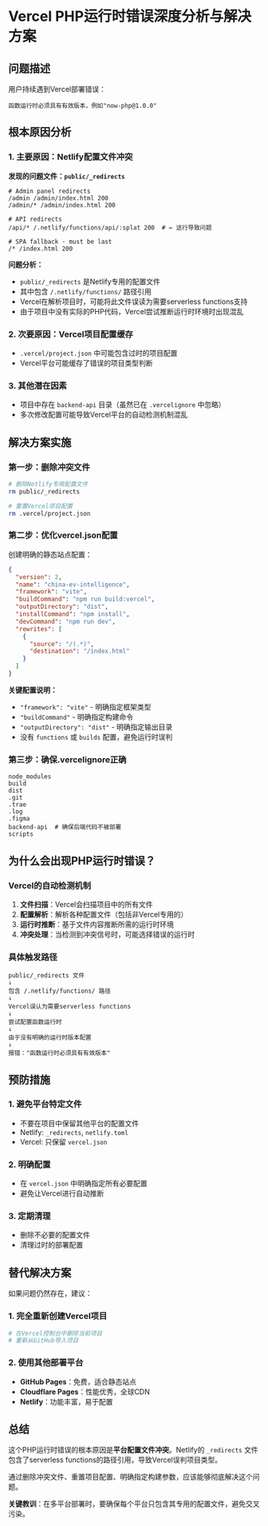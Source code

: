 # Vercel PHP运行时错误深度分析与解决方案

## 问题描述
用户持续遇到Vercel部署错误：
```
函数运行时必须具有有效版本，例如"now-php@1.0.0"
```

## 根本原因分析

### 1. 主要原因：Netlify配置文件冲突
**发现的问题文件：`public/_redirects`**
```
# Admin panel redirects
/admin /admin/index.html 200
/admin/* /admin/index.html 200

# API redirects
/api/* /.netlify/functions/api/:splat 200  # ← 这行导致问题

# SPA fallback - must be last
/* /index.html 200
```

**问题分析：**
- `public/_redirects` 是Netlify专用的配置文件
- 其中包含 `/.netlify/functions/` 路径引用
- Vercel在解析项目时，可能将此文件误读为需要serverless functions支持
- 由于项目中没有实际的PHP代码，Vercel尝试推断运行时环境时出现混乱

### 2. 次要原因：Vercel项目配置缓存
- `.vercel/project.json` 中可能包含过时的项目配置
- Vercel平台可能缓存了错误的项目类型判断

### 3. 其他潜在因素
- 项目中存在 `backend-api` 目录（虽然已在 `.vercelignore` 中忽略）
- 多次修改配置可能导致Vercel平台的自动检测机制混乱

## 解决方案实施

### 第一步：删除冲突文件
```bash
# 删除Netlify专用配置文件
rm public/_redirects

# 重置Vercel项目配置
rm .vercel/project.json
```

### 第二步：优化vercel.json配置
创建明确的静态站点配置：
```json
{
  "version": 2,
  "name": "china-ev-intelligence",
  "framework": "vite",
  "buildCommand": "npm run build:vercel",
  "outputDirectory": "dist",
  "installCommand": "npm install",
  "devCommand": "npm run dev",
  "rewrites": [
    {
      "source": "/(.*)",
      "destination": "/index.html"
    }
  ]
}
```

**关键配置说明：**
- `"framework": "vite"` - 明确指定框架类型
- `"buildCommand"` - 明确指定构建命令
- `"outputDirectory": "dist"` - 明确指定输出目录
- 没有 `functions` 或 `builds` 配置，避免运行时误判

### 第三步：确保.vercelignore正确
```
node_modules
build
dist
.git
.trae
.log
.figma
backend-api  # 确保后端代码不被部署
scripts
```

## 为什么会出现PHP运行时错误？

### Vercel的自动检测机制
1. **文件扫描**：Vercel会扫描项目中的所有文件
2. **配置解析**：解析各种配置文件（包括非Vercel专用的）
3. **运行时推断**：基于文件内容推断所需的运行时环境
4. **冲突处理**：当检测到冲突信号时，可能选择错误的运行时

### 具体触发路径
```
public/_redirects 文件
↓
包含 /.netlify/functions/ 路径
↓
Vercel误认为需要serverless functions
↓
尝试配置函数运行时
↓
由于没有明确的运行时版本配置
↓
报错："函数运行时必须具有有效版本"
```

## 预防措施

### 1. 避免平台特定文件
- 不要在项目中保留其他平台的配置文件
- Netlify: `_redirects`, `netlify.toml`
- Vercel: 只保留 `vercel.json`

### 2. 明确配置
- 在 `vercel.json` 中明确指定所有必要配置
- 避免让Vercel进行自动推断

### 3. 定期清理
- 删除不必要的配置文件
- 清理过时的部署配置

## 替代解决方案

如果问题仍然存在，建议：

### 1. 完全重新创建Vercel项目
```bash
# 在Vercel控制台中删除当前项目
# 重新从GitHub导入项目
```

### 2. 使用其他部署平台
- **GitHub Pages**：免费，适合静态站点
- **Cloudflare Pages**：性能优秀，全球CDN
- **Netlify**：功能丰富，易于配置

## 总结

这个PHP运行时错误的根本原因是**平台配置文件冲突**。Netlify的 `_redirects` 文件包含了serverless functions的路径引用，导致Vercel误判项目类型。

通过删除冲突文件、重置项目配置、明确指定构建参数，应该能够彻底解决这个问题。

**关键教训**：在多平台部署时，要确保每个平台只包含其专用的配置文件，避免交叉污染。